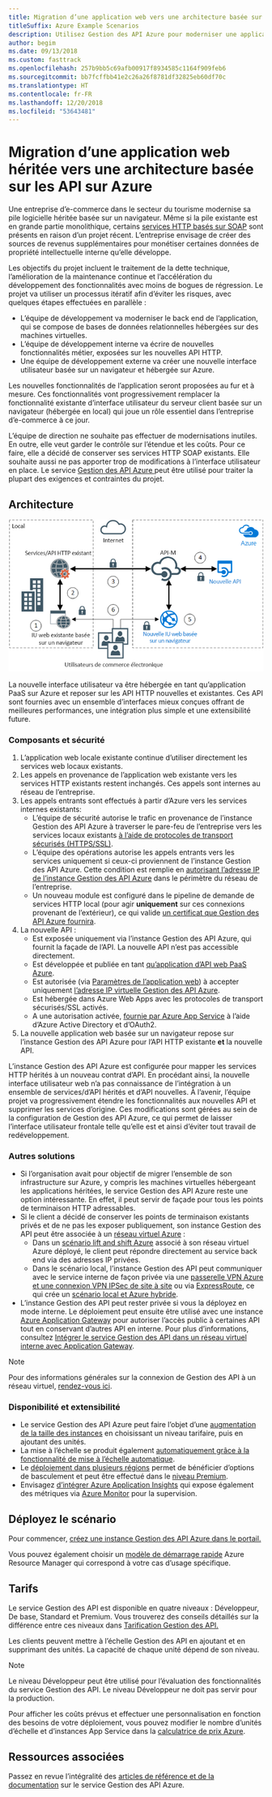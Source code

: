 ```yaml
---
title: Migration d’une application web vers une architecture basée sur des API
titleSuffix: Azure Example Scenarios
description: Utilisez Gestion des API Azure pour moderniser une application web héritée.
author: begim
ms.date: 09/13/2018
ms.custom: fasttrack
ms.openlocfilehash: 257b9bb5c69afb00917f8934585c1164f909feb6
ms.sourcegitcommit: bb7fcffbb41e2c26a26f8781df32825eb60df70c
ms.translationtype: HT
ms.contentlocale: fr-FR
ms.lasthandoff: 12/20/2018
ms.locfileid: "53643481"
---
```

# <a name="migrating-a-legacy-web-application-to-an-api-based-architecture-on-azure"></a>Migration d’une application web héritée vers une architecture basée sur les API sur Azure

Une entreprise d’e-commerce dans le secteur du tourisme modernise sa pile logicielle héritée basée sur un navigateur. Même si la pile existante est en grande partie monolithique, certains [services HTTP basés sur SOAP][soap] sont présents en raison d’un projet récent. L’entreprise envisage de créer des sources de revenus supplémentaires pour monétiser certaines données de propriété intellectuelle interne qu’elle développe.

Les objectifs du projet incluent le traitement de la dette technique, l’amélioration de la maintenance continue et l’accélération du développement des fonctionnalités avec moins de bogues de régression. Le projet va utiliser un processus itératif afin d’éviter les risques, avec quelques étapes effectuées en parallèle :

- L’équipe de développement va moderniser le back end de l’application, qui se compose de bases de données relationnelles hébergées sur des machines virtuelles.
- L’équipe de développement interne va écrire de nouvelles fonctionnalités métier, exposées sur les nouvelles API HTTP.
- Une équipe de développement externe va créer une nouvelle interface utilisateur basée sur un navigateur et hébergée sur Azure.

Les nouvelles fonctionnalités de l’application seront proposées au fur et à mesure. Ces fonctionnalités vont progressivement remplacer la fonctionnalité existante d’interface utilisateur du serveur client basée sur un navigateur (hébergée en local) qui joue un rôle essentiel dans l’entreprise d’e-commerce à ce jour.

L’équipe de direction ne souhaite pas effectuer de modernisations inutiles. En outre, elle veut garder le contrôle sur l’étendue et les coûts. Pour ce faire, elle a décidé de conserver ses services HTTP SOAP existants. Elle souhaite aussi ne pas apporter trop de modifications à l’interface utilisateur en place. Le service [Gestion des API Azure ][apim] peut être utilisé pour traiter la plupart des exigences et contraintes du projet.

## <a name="architecture"></a>Architecture

![Diagramme de l’architecture][architecture]

La nouvelle interface utilisateur va être hébergée en tant qu’application PaaS sur Azure et reposer sur les API HTTP nouvelles et existantes. Ces API sont fournies avec un ensemble d’interfaces mieux conçues offrant de meilleures performances, une intégration plus simple et une extensibilité future.

### <a name="components-and-security"></a>Composants et sécurité

1. L’application web locale existante continue d’utiliser directement les services web locaux existants.
2. Les appels en provenance de l’application web existante vers les services HTTP existants restent inchangés. Ces appels sont internes au réseau de l’entreprise.
3. Les appels entrants sont effectués à partir d’Azure vers les services internes existants:
    - L’équipe de sécurité autorise le trafic en provenance de l’instance Gestion des API Azure à traverser le pare-feu de l’entreprise vers les services locaux existants [à l’aide de protocoles de transport sécurisés (HTTPS/SSL)][apim-ssl].
    - L’équipe des opérations autorise les appels entrants vers les services uniquement si ceux-ci proviennent de l’instance Gestion des API Azure. Cette condition est remplie en [autorisant l’adresse IP de l’instance Gestion des API Azure][apim-whitelist-ip] dans le périmètre du réseau de l’entreprise.
    - Un nouveau module est configuré dans le pipeline de demande de services HTTP local (pour agir **uniquement** sur ces connexions provenant de l’extérieur), ce qui valide [un certificat que Gestion des API Azure fournira][apim-mutualcert-auth].
4. La nouvelle API :
    - Est exposée uniquement via l’instance Gestion des API Azure, qui fournit la façade de l’API. La nouvelle API n’est pas accessible directement.
    - Est développée et publiée en tant [qu’application d’API web PaaS Azure][azure-api-apps].
    - Est autorisée (via [Paramètres de l’application web][azure-appservice-ip-restrict]) à accepter uniquement [l’adresse IP virtuelle Gestion des API Azure][apim-faq-vip].
    - Est hébergée dans Azure Web Apps avec les protocoles de transport sécurisés/SSL activés.
    - A une autorisation activée, [fournie par Azure App Service][azure-appservice-auth] à l’aide d’Azure Active Directory et d’OAuth2.
5. La nouvelle application web basée sur un navigateur repose sur l’instance Gestion des API Azure pour l’API HTTP existante **et** la nouvelle API.

L’instance Gestion des API Azure est configurée pour mapper les services HTTP hérités à un nouveau contrat d’API. En procédant ainsi, la nouvelle interface utilisateur web n’a pas connaissance de l’intégration à un ensemble de services/d’API hérités et d’API nouvelles. À l’avenir, l’équipe projet va progressivement étendre les fonctionnalités aux nouvelles API et supprimer les services d’origine. Ces modifications sont gérées au sein de la configuration de Gestion des API Azure, ce qui permet de laisser l’interface utilisateur frontale telle qu’elle est et ainsi d’éviter tout travail de redéveloppement.

### <a name="alternatives"></a>Autres solutions

- Si l’organisation avait pour objectif de migrer l’ensemble de son infrastructure sur Azure, y compris les machines virtuelles hébergeant les applications héritées, le service Gestion des API Azure reste une option intéressante. En effet, il peut servir de façade pour tous les points de terminaison HTTP adressables.
- Si le client a décidé de conserver les points de terminaison existants privés et de ne pas les exposer publiquement, son instance Gestion des API peut être associée à un [réseau virtuel Azure][azure-vnet] :
  - Dans un [scénario lift and shift Azure][azure-vm-lift-shift] associé à son réseau virtuel Azure déployé, le client peut répondre directement au service back end via des adresses IP privées.
  - Dans le scénario local, l’instance Gestion des API peut communiquer avec le service interne de façon privée via une [passerelle VPN Azure et une connexion VPN IPSec de site à site][azure-vpn] ou via [ExpressRoute][azure-er], ce qui crée un [scénario local et Azure hybride][azure-hybrid].
- L’instance Gestion des API peut rester privée si vous la déployez en mode interne. Le déploiement peut ensuite être utilisé avec une instance [Azure Application Gateway][azure-appgw] pour autoriser l’accès public à certaines API tout en conservant d’autres API en interne. Pour plus d’informations, consultez [Intégrer le service Gestion des API dans un réseau virtuel interne avec Application Gateway][apim-vnet-internal].

> [!NOTE]
> Pour des informations générales sur la connexion de Gestion des API à un réseau virtuel, [rendez-vous ici][apim-vnet].

### <a name="availability-and-scalability"></a>Disponibilité et extensibilité

- Le service Gestion des API Azure peut faire l’objet d’une [augmentation de la taille des instances][apim-scaleout] en choisissant un niveau tarifaire, puis en ajoutant des unités.
- La mise à l’échelle se produit également [automatiquement grâce à la fonctionnalité de mise à l’échelle automatique][apim-autoscale].
- Le [déploiement dans plusieurs régions][apim-multi-regions] permet de bénéficier d’options de basculement et peut être effectué dans le [niveau Premium][apim-pricing].
- Envisagez [d’intégrer Azure Application Insights][azure-apim-ai] qui expose également des métriques via [Azure Monitor][azure-mon] pour la supervision.

## <a name="deploy-the-scenario"></a>Déployez le scénario

Pour commencer, [créez une instance Gestion des API Azure dans le portail.][apim-create]

Vous pouvez également choisir un [modèle de démarrage rapide][azure-quickstart-templates-apim] Azure Resource Manager qui correspond à votre cas d’usage spécifique.

## <a name="pricing"></a>Tarifs

Le service Gestion des API est disponible en quatre niveaux : Développeur, De base, Standard et Premium. Vous trouverez des conseils détaillés sur la différence entre ces niveaux dans [Tarification Gestion des API.][apim-pricing]

Les clients peuvent mettre à l’échelle Gestion des API en ajoutant et en supprimant des unités. La capacité de chaque unité dépend de son niveau.

> [!NOTE]
> Le niveau Développeur peut être utilisé pour l’évaluation des fonctionnalités du service Gestion des API. Le niveau Développeur ne doit pas servir pour la production.

Pour afficher les coûts prévus et effectuer une personnalisation en fonction des besoins de votre déploiement, vous pouvez modifier le nombre d’unités d’échelle et d’instances App Service dans la [calculatrice de prix Azure][pricing-calculator].

## <a name="related-resources"></a>Ressources associées

Passez en revue l’intégralité des [articles de référence et de la documentation][apim] sur le service Gestion des API Azure.

<!-- links -->

[architecture]: ./media/architecture-apim-api-scenario.png
[apim-create]: /azure/api-management/get-started-create-service-instance
[apim-git]: /azure/api-management/api-management-configuration-repository-git
[apim-multi-regions]: /azure/api-management/api-management-howto-deploy-multi-region
[apim-autoscale]: /azure/api-management/api-management-howto-autoscale
[apim-scaleout]: /azure/api-management/upgrade-and-scale
[azure-apim-ai]: /azure/api-management/api-management-howto-app-insights
[azure-ai]: /azure/application-insights/
[azure-mon]: /azure/monitoring-and-diagnostics/monitoring-overview
[azure-appgw]: /azure/application-gateway/application-gateway-introduction
[apim-vnet-internal]: /azure/api-management/api-management-howto-integrate-internal-vnet-appgateway
[apim-vnet]: /azure/api-management/api-management-using-with-vnet
[azure-hybrid]: /azure/architecture/reference-architectures/hybrid-networking/
[azure-er]: /azure/expressroute/expressroute-introduction
[azure-vpn]: /azure/vpn-gateway/vpn-gateway-howto-site-to-site-resource-manager-portal
[azure-vnet]: /azure/virtual-network/virtual-networks-overview
[azure-appservice-auth]: /azure/app-service/app-service-authentication-overview#identity-providers
[apim-faq-vip]: /azure/api-management/api-management-faq#is-the-api-management-gateway-ip-address-constant-can-i-use-it-in-firewall-rules
[azure-appservice-ip-restrict]: /azure/app-service/app-service-ip-restrictions
[azure-api-apps]: /azure/app-service/
[apim-ssl]: /azure/api-management/api-management-howto-manage-protocols-ciphers
[apim-mutualcert-auth]: /azure/api-management/api-management-howto-mutual-certificates
[apim-whitelist-ip]: /azure/api-management/api-management-faq#is-the-api-management-gateway-ip-address-constant-can-i-use-it-in-firewall-rules
[anti-corruption-layer-pattern]: /azure/architecture/patterns/anti-corruption-layer
[apim]: /azure/api-management/api-management-key-concepts
[apim-api-design-guidance]: /azure/architecture/best-practices/api-design
[visualstudio-youtube-solid-design]: https://youtu.be/agkWYPUcLpg
[azure-vm-lift-shift]: https://azure.microsoft.com/resources/azure-virtual-datacenter-lift-and-shift-guide/
[standard-pricing-calc]: https://azure.com/e/
[premium-pricing-calc]: https://azure.com/e/
[apim-pricing]: https://azure.microsoft.com/pricing/details/api-management/
[azure-quickstart-templates-apim]: https://azure.microsoft.com/resources/templates/?term=API+Management&pageNumber=1
[soap]: https://en.wikipedia.org/wiki/SOAP
[pricing-calculator]: https://azure.com/e/0e916a861fac464db61342d378cc0bd6
